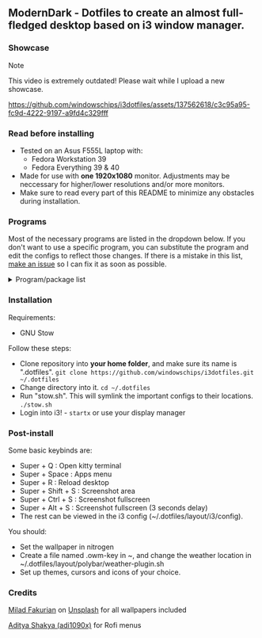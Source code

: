 ## ModernDark - Dotfiles to create an almost full-fledged desktop based on i3 window manager.

### Showcase

> [!NOTE]  
> This video is extremely outdated! Please wait while I upload a new showcase.

https://github.com/windowschips/i3dotfiles/assets/137562618/c3c95a95-fc9d-4222-9197-a9fd4c329fff

### Read before installing
- Tested on an Asus F555L laptop with:
  - Fedora Workstation 39
  - Fedora Everything 39 & 40
- Made for use with **one 1920x1080** monitor. Adjustments may be neccessary for higher/lower resolutions and/or more monitors.
- Make sure to read every part of this README to minimize any obstacles during installation.

### Programs
Most of the necessary programs are listed in the dropdown below. If you don't want to use a specific program, you can substitute the program and edit the configs to reflect those changes. If there is a mistake in this list, [make an issue](https://github.com/windowschips/i3dotfiles/issues) so I can fix it as soon as possible.

<details><summary>Program/package list</summary>

---

- [i3](https://i3wm.org/)
- [autotiling](https://github.com/nwg-piotr/autotiling)
---
- [kitty](https://github.com/kovidgoyal/kitty)
- neofetch
- [picom jonaburg fork](https://github.com/jonaburg/picom)
---
- polybar
- rofi
- [rofi-calc](https://github.com/svenstaro/rofi-calc)
- [dunst notification daemon](https://github.com/dunst-project/dunst)
---
- mate-polkit (substitute for a different polkit if desired)
---
- [slock (screen locker)](https://tools.suckless.org/slock/)
- xss-lock (sleep lock)
---
- [unclutter-xfixes](https://github.com/Airblader/unclutter-xfixes) (autohide mouse cursor)
- [xmousepasteblock](https://github.com/milaq/XMousePasteBlock) (if needed)
---
- pulseaudio-utils (pactl needed) & pavucontrol
- playerctl (polybar)
- cava (for polybar)
---
- NetworkManager & nmtui
- blueman-applet & bluetoothctl & [bluetui](https://github.com/pythops/bluetui)
---
- maim
- [shadower](https://github.com/n3oney/shadower) (fancy screenshot effects)
- xclip (screenshot copy)
---
- [nitrogen](https://github.com/l3ib/nitrogen/) (wallpaper)
---
- [clipse](https://github.com/savedra1/clipse) (clipboard history)
---
- xev
- xwininfo
- xdotool
---
- [Ubuntu Nerd Font](https://www.nerdfonts.com/font-downloads) (substitute for other nerd fonts if desired)
---
</details>

### Installation
Requirements:
- GNU Stow

Follow these steps:
- Clone repository into **your home folder**, and make sure its name is ".dotfiles". `git clone https://github.com/windowschips/i3dotfiles.git ~/.dotfiles`
- Change directory into it. `cd ~/.dotfiles`
- Run "stow.sh". This will symlink the important configs to their locations. `./stow.sh`
- Login into i3! - `startx` or use your display manager
### Post-install

Some basic keybinds are:
- Super + Q         : Open kitty terminal
- Super + Space     : Apps menu
- Super + R         : Reload desktop
- Super + Shift + S : Screenshot area
- Super + Ctrl + S  : Screenshot fullscreen
- Super + Alt + S   : Screenshot fullscreen (3 seconds delay)
- The rest can be viewed in the i3 config (~/.dotfiles/layout/i3/config).

You should:
- Set the wallpaper in nitrogen
- Create a file named .owm-key in ~, and change the weather location in ~/.dotfiles/layout/polybar/weather-plugin.sh
- Set up themes, cursors and icons of your choice.

### Credits
[Milad Fakurian](https://unsplash.com/@fakurian) on [Unsplash](https://unsplash.com) for all wallpapers included

[Aditya Shakya (adi1090x)](https://github.com/adi1090x/rofi) for Rofi menus